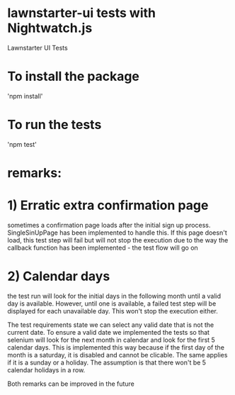# lawnstarter-ui tests with Nightwatch.js
 Lawnstarter UI Tests

# To install the package 
'npm install' 

# To run the tests
'npm test'

# remarks:
# 1) Erratic extra confirmation page 
sometimes a confirmation page loads after the initial sign up process. SingleSinUpPage has been 
implemented to handle this. If this page doesn't load, this test step will fail but will not stop the execution
due to the way the callback function has been implemented - the test flow will go on

# 2) Calendar days
the test run will look for the initial days in the following month until a valid day is available. However, until one is 
available, a failed test step will be displayed for each unavailable day. 
This won't stop the execution either.    

The test requirements state we can select any valid date that is not the current date. To ensure a valid date
we implemented the tests so that selenium will look for the next month in calendar and look for the first 
5 calendar days. 
This is implemented this way because if the first day of the month is a saturday, it is disabled and cannot
be clicable. The same applies if it is a sunday or a holiday. The assumption is that there won't be 5 calendar
holidays in a row.

Both remarks can be improved in the future